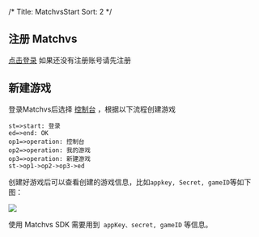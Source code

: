 /*
Title: MatchvsStart
Sort: 2
*/

## 注册 Matchvs

[点击登录](http://www.matchvs.com/login) 如果还没有注册账号请先注册

## 新建游戏

登录Matchvs后选择 [控制台](http://www.matchvs.com/manage/gameContentList) ，根据以下流程创建游戏

```flow
st=>start: 登录
ed=>end: OK
op1=>operation: 控制台
op2=>operation: 我的游戏
op3=>operation: 新建游戏
st->op1->op2->op3->ed

```

创建好游戏后可以查看创建的游戏信息，比如` appkey, Secret, gameID `等如下图：

![](http://imgs.matchvs.com/static/Doc-img/new-start/MatchvsManageimg/Matchvs_use1.png)

使用 Matchvs SDK 需要用到` appKey、secret, gameID` 等信息。


